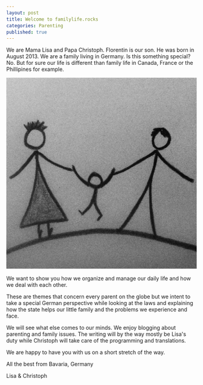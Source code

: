 ```yaml
---
layout: post
title: Welcome to familylife.rocks
categories: Parenting
published: true
---
```


We are Mama Lisa and Papa Christoph. Florentin is our son. He was born in August 2013. We are a family living in Germany. Is this something special? No. But for sure our life is different than family life in Canada, France or the Phillipines for example.

![family life rocks logo](/assets/img/logo.jpg)

We want to show you how we organize and manage our daily life and how we deal with each other.

These are themes that concern every parent on the globe but we intent to take a special German perspective while looking at the laws and explaining how the state helps our little family and the problems we experience and face.

We will see what else comes to our minds. We enjoy blogging about parenting and family issues. The writing will by the way mostly be Lisa's duty while Christoph will take care of the programming and translations.

We are happy to have you with us on a short stretch of the way.

All the best from Bavaria, Germany

Lisa & Christoph